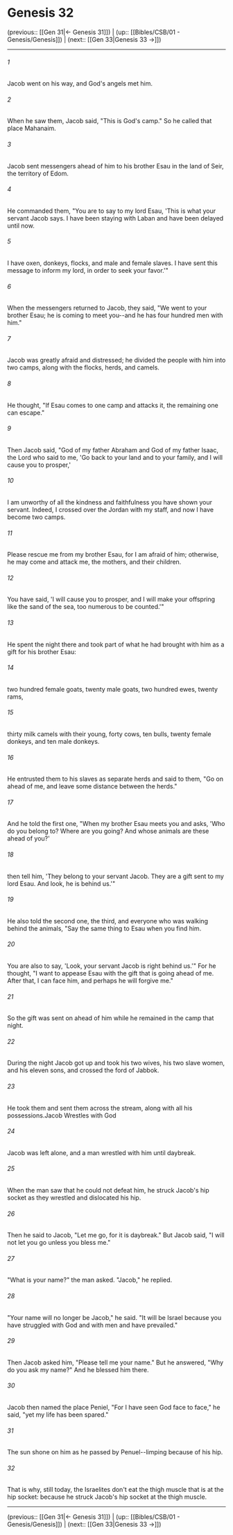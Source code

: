 # Genesis 32

(previous:: [[Gen 31|← Genesis 31]]) | (up:: [[Bibles/CSB/01 - Genesis/Genesis]]) | (next:: [[Gen 33|Genesis 33 →]])

***


###### 1 
Jacob went on his way, and God's angels met him. 

###### 2 
When he saw them, Jacob said, "This is God's camp." So he called that place Mahanaim. 

###### 3 
Jacob sent messengers ahead of him to his brother Esau in the land of Seir, the territory of Edom. 

###### 4 
He commanded them, "You are to say to my lord Esau, 'This is what your servant Jacob says. I have been staying with Laban and have been delayed until now. 

###### 5 
I have oxen, donkeys, flocks, and male and female slaves. I have sent this message to inform my lord, in order to seek your favor.'" 

###### 6 
When the messengers returned to Jacob, they said, "We went to your brother Esau; he is coming to meet you--and he has four hundred men with him." 

###### 7 
Jacob was greatly afraid and distressed; he divided the people with him into two camps, along with the flocks, herds, and camels. 

###### 8 
He thought, "If Esau comes to one camp and attacks it, the remaining one can escape." 

###### 9 
Then Jacob said, "God of my father Abraham and God of my father Isaac, the Lord who said to me, 'Go back to your land and to your family, and I will cause you to prosper,' 

###### 10 
I am unworthy of all the kindness and faithfulness you have shown your servant. Indeed, I crossed over the Jordan with my staff, and now I have become two camps. 

###### 11 
Please rescue me from my brother Esau, for I am afraid of him; otherwise, he may come and attack me, the mothers, and their children. 

###### 12 
You have said, 'I will cause you to prosper, and I will make your offspring like the sand of the sea, too numerous to be counted.'" 

###### 13 
He spent the night there and took part of what he had brought with him as a gift for his brother Esau: 

###### 14 
two hundred female goats, twenty male goats, two hundred ewes, twenty rams, 

###### 15 
thirty milk camels with their young, forty cows, ten bulls, twenty female donkeys, and ten male donkeys. 

###### 16 
He entrusted them to his slaves as separate herds and said to them, "Go on ahead of me, and leave some distance between the herds." 

###### 17 
And he told the first one, "When my brother Esau meets you and asks, 'Who do you belong to? Where are you going? And whose animals are these ahead of you?' 

###### 18 
then tell him, 'They belong to your servant Jacob. They are a gift sent to my lord Esau. And look, he is behind us.'" 

###### 19 
He also told the second one, the third, and everyone who was walking behind the animals, "Say the same thing to Esau when you find him. 

###### 20 
You are also to say, 'Look, your servant Jacob is right behind us.'" For he thought, "I want to appease Esau with the gift that is going ahead of me. After that, I can face him, and perhaps he will forgive me." 

###### 21 
So the gift was sent on ahead of him while he remained in the camp that night. 

###### 22 
During the night Jacob got up and took his two wives, his two slave women, and his eleven sons, and crossed the ford of Jabbok. 

###### 23 
He took them and sent them across the stream, along with all his possessions.Jacob Wrestles with God 

###### 24 
Jacob was left alone, and a man wrestled with him until daybreak. 

###### 25 
When the man saw that he could not defeat him, he struck Jacob's hip socket as they wrestled and dislocated his hip. 

###### 26 
Then he said to Jacob, "Let me go, for it is daybreak." But Jacob said, "I will not let you go unless you bless me." 

###### 27 
"What is your name?" the man asked. "Jacob," he replied. 

###### 28 
"Your name will no longer be Jacob," he said. "It will be Israel because you have struggled with God and with men and have prevailed." 

###### 29 
Then Jacob asked him, "Please tell me your name." But he answered, "Why do you ask my name?" And he blessed him there. 

###### 30 
Jacob then named the place Peniel, "For I have seen God face to face," he said, "yet my life has been spared." 

###### 31 
The sun shone on him as he passed by Penuel--limping because of his hip. 

###### 32 
That is why, still today, the Israelites don't eat the thigh muscle that is at the hip socket: because he struck Jacob's hip socket at the thigh muscle.

***

(previous:: [[Gen 31|← Genesis 31]]) | (up:: [[Bibles/CSB/01 - Genesis/Genesis]]) | (next:: [[Gen 33|Genesis 33 →]])
